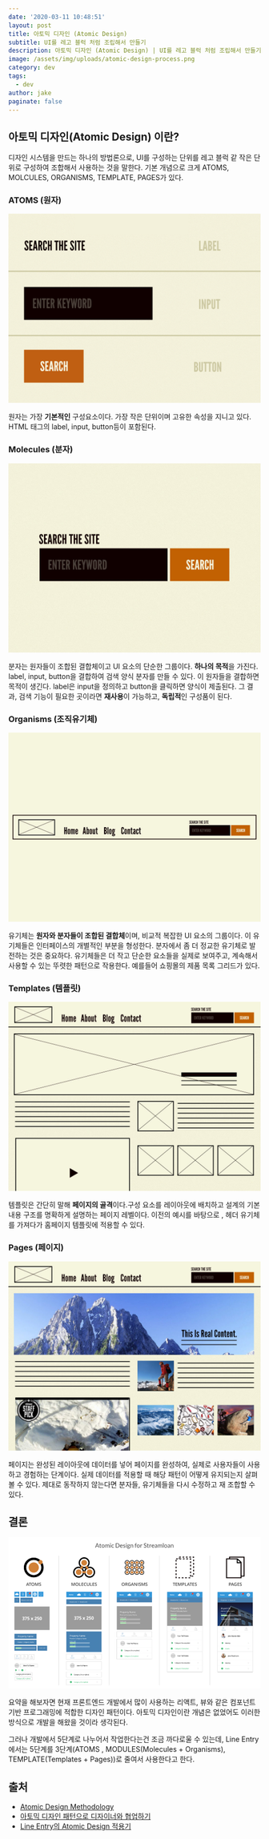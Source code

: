 ```yaml
---
date: '2020-03-11 10:48:51'
layout: post
title: 아토믹 디자인 (Atomic Design)
subtitle: UI를 레고 블럭 처럼 조립해서 만들기
description: 아토믹 디자인 (Atomic Design) | UI를 레고 블럭 처럼 조립해서 만들기
image: /assets/img/uploads/atomic-design-process.png
category: dev
tags:
  - dev
author: jake
paginate: false
---
```

## 아토믹 디자인(Atomic Design) 이란?

디자인 시스템을 만드는 하나의 방법론으로, UI를 구성하는 단위를 레고 블럭 같 작은 단위로 구성하여 조합해서 사용하는 것을 말한다. 기본 개념으로 크게 ATOMS, MOLCULES, ORGANISMS, TEMPLATE, PAGES가 있다.

### ATOMS (원자)

![atoms](/assets/img/uploads/atoms-form-elements.png)

원자는 가장 **기본적인** 구성요소이다. 가장 작은 단위이며 고유한 속성을 지니고 있다. HTML 태그의 label, input, button등이 포함된다.

### Molecules (분자)

![molecules](/assets/img/uploads/molecule-search-form.png)

분자는 원자들이 조합된 결합체이고 UI 요소의 단순한 그룹이다. **하나의 목적**을 가진다. label, input, button을 결합하여 검색 양식 분자를 만들 수 있다. 이 원자들을 결합하면 목적이 생긴다. label은 input을 정의하고 button을 클릭하면 양식이 제출된다. 그 결과, 검색 기능이 필요한 곳이라면 **재사용**이 가능하고, **독립적**인 구성품이 된다.

### Organisms (조직유기체)

![organisms](/assets/img/uploads/organism-header.png)

유기체는 **원자와 분자들이 조합된 결합체**이며, 비교적 복잡한 UI 요소의 그룹이다. 이 유기체들은 인터페이스의 개별적인 부분을 형성한다. 분자에서 좀 더 정교한 유기체로 발전하는 것은 중요하다. 유기체들은 더 작고 단순한 요소들을 실제로 보여주고, 계속해서 사용할 수 있는 뚜렷한 패턴으로 작용한다. 예를들어 쇼핑몰의 제품 목록 그리드가 있다.

### Templates (템플릿)

![templates](/assets/img/uploads/template.png)

템플릿은 간단히 말해 **페이지의 골격**이다.구성 요소를 레이아웃에 배치하고 설계의 기본 내용 구조를 명확하게 설명하는 페이지 레벨이다. 이전의 예시를 바탕으로 , 헤더 유기체를 가져다가 홈페이지 템플릿에 적용할 수 있다.

### Pages (페이지)

![pages](/assets/img/uploads/page.png)

페이지는 완성된 레이아웃에 데이터를 넣어 페이지를 완성하여, 실제로 사용자들이 사용하고 경험하는 단계이다. 실제 데이터를 적용할 때 해당 패턴이 어떻게 유지되는지 살펴볼 수 있다. 제대로 동작하지 않는다면 분자들, 유기체들을 다시 수정하고 재 조합할 수 있다.

## 결론

![summary](/assets/img/uploads/1_fsiixik0shyrjkuurvlcya.png)

요약을 해보자면 현재 프론트엔드 개발에서 많이 사용하는 리액트, 뷰와 같은 컴포넌트 기반 프로그래밍에 적합한 디자인 패턴이다. 아토믹 디자인이란 개념은 없었어도 이러한 방식으로 개발을 해왔을 것이라 생각된다.

그러나 개발에서 5단계로 나누어서 작업한다는건 조금 까다로울 수 있는데, Line Entry에서는 5단계를 3단계(ATOMS , MODULES(Molecules + Organisms), TEMPLATE(Templates + Pages))로 줄여서 사용한다고 한다. 

## 출처

- [Atomic Design Methodology](https://atomicdesign.bradfrost.com/chapter-2/)
- [아토믹 디자인 패턴으로 디자이너와 협업하기](https://speakerdeck.com/feel5ny/atomig-paeteoneuro-dijaineowa-hyeobeobhagi)
- [Line Entry의 Atomic Design 적용기](https://www.youtube.com/watch?v=33yj-Q5v8mQ)